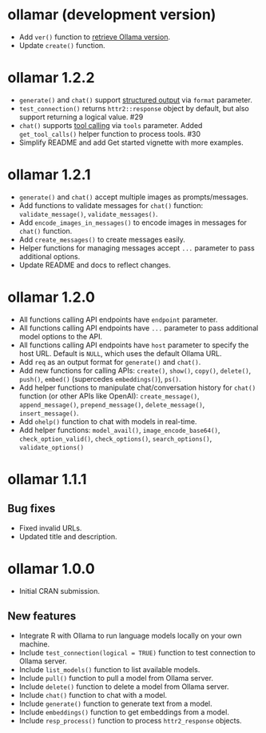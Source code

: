 # ollamar (development version)

- Add `ver()` function to [retrieve Ollama version](https://github.com/ollama/ollama/blob/main/docs/api.md#version).
- Update `create()` function.

# ollamar 1.2.2

- `generate()` and `chat()` support [structured output](https://ollama.com/blog/structured-outputs) via `format` parameter.
- `test_connection()` returns `httr2::response` object by default, but also support returning a logical value. #29
- `chat()` supports [tool calling](https://ollama.com/blog/tool-support) via `tools` parameter. Added `get_tool_calls()` helper function to process tools. #30
- Simplify README and add Get started vignette with more examples.

# ollamar 1.2.1

- `generate()` and `chat()` accept multiple images as prompts/messages.
- Add functions to validate messages for `chat()` function: `validate_message()`, `validate_messages()`.
- Add `encode_images_in_messages()` to encode images in messages for `chat()` function.
- Add `create_messages()` to create messages easily.
- Helper functions for managing messages accept `...` parameter to pass additional options.
- Update README and docs to reflect changes.

# ollamar 1.2.0

- All functions calling API endpoints have `endpoint` parameter.
- All functions calling API endpoints have `...` parameter to pass additional model options to the API.
- All functions calling API endpoints have `host` parameter to specify the host URL. Default is `NULL`, which uses the default Ollama URL.
- Add `req` as an output format for `generate()` and `chat()`.
- Add new functions for calling APIs: `create()`, `show()`, `copy()`, `delete()`, `push()`, `embed()` (supercedes `embeddings()`), `ps()`.
- Add helper functions to manipulate chat/conversation history for `chat()` function (or other APIs like OpenAI): `create_message()`, `append_message()`, `prepend_message()`, `delete_message()`, `insert_message()`.
- Add `ohelp()` function to chat with models in real-time.
- Add helper functions: `model_avail()`, `image_encode_base64()`, `check_option_valid()`, `check_options()`, `search_options()`, `validate_options()`

# ollamar 1.1.1

## Bug fixes

- Fixed invalid URLs.
- Updated title and description.

# ollamar 1.0.0

* Initial CRAN submission.

## New features

- Integrate R with Ollama to run language models locally on your own machine.
- Include `test_connection(logical = TRUE)` function to test connection to Ollama server.
- Include `list_models()` function to list available models.
- Include `pull()` function to pull a model from Ollama server.
- Include `delete()` function to delete a model from Ollama server.
- Include `chat()` function to chat with a model.
- Include `generate()` function to generate text from a model.
- Include `embeddings()` function to get embeddings from a model.
- Include `resp_process()` function to process `httr2_response` objects.


